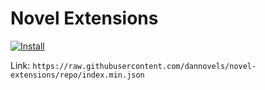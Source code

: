 ﻿# Novel Extensions

[![Install](https://img.shields.io/badge/Click%20here%20to%20install%20this%20repo-green&style=flat)](https://intradeus.github.io/http-protocol-redirector/?r=novelyomi://add-repo?url=https://raw.githubusercontent.com/dannovels/novel-extensions/repo/index.min.json)

Link: ``https://raw.githubusercontent.com/dannovels/novel-extensions/repo/index.min.json``
